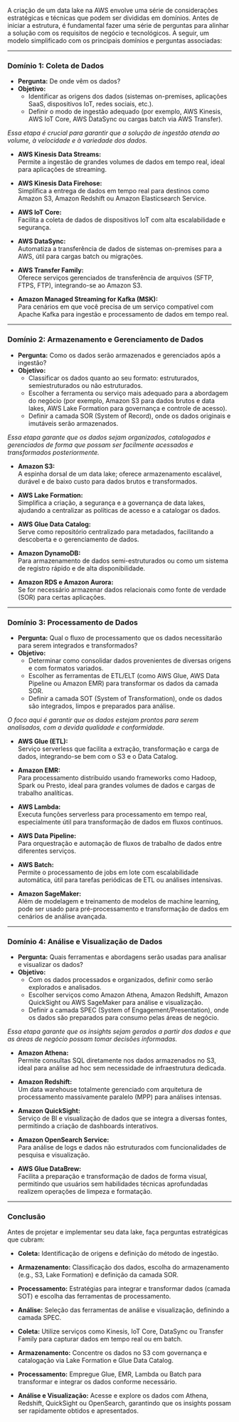 A criação de um data lake na AWS envolve uma série de considerações estratégicas e técnicas que podem ser divididas em domínios. Antes de iniciar a estrutura, é fundamental fazer uma série de perguntas para alinhar a solução com os requisitos de negócio e tecnológicos. A seguir, um modelo simplificado com os principais domínios e perguntas associadas:

---

### Domínio 1: Coleta de Dados

- **Pergunta:** De onde vêm os dados?  
- **Objetivo:**  
  - Identificar as origens dos dados (sistemas on-premises, aplicações SaaS, dispositivos IoT, redes sociais, etc.).
  - Definir o modo de ingestão adequado (por exemplo, AWS Kinesis, AWS IoT Core, AWS DataSync ou cargas batch via AWS Transfer).
  
*Essa etapa é crucial para garantir que a solução de ingestão atenda ao volume, à velocidade e à variedade dos dados.*

- **AWS Kinesis Data Streams:**  
  Permite a ingestão de grandes volumes de dados em tempo real, ideal para aplicações de streaming.

- **AWS Kinesis Data Firehose:**  
  Simplifica a entrega de dados em tempo real para destinos como Amazon S3, Amazon Redshift ou Amazon Elasticsearch Service.

- **AWS IoT Core:**  
  Facilita a coleta de dados de dispositivos IoT com alta escalabilidade e segurança.

- **AWS DataSync:**  
  Automatiza a transferência de dados de sistemas on-premises para a AWS, útil para cargas batch ou migrações.

- **AWS Transfer Family:**  
  Oferece serviços gerenciados de transferência de arquivos (SFTP, FTPS, FTP), integrando-se ao Amazon S3.

- **Amazon Managed Streaming for Kafka (MSK):**  
  Para cenários em que você precisa de um serviço compatível com Apache Kafka para ingestão e processamento de dados em tempo real.

---

### Domínio 2: Armazenamento e Gerenciamento de Dados

- **Pergunta:** Como os dados serão armazenados e gerenciados após a ingestão?  
- **Objetivo:**  
  - Classificar os dados quanto ao seu formato: estruturados, semiestruturados ou não estruturados.
  - Escolher a ferramenta ou serviço mais adequado para a abordagem do negócio (por exemplo, Amazon S3 para dados brutos e data lakes, AWS Lake Formation para governança e controle de acesso).
  - Definir a camada SOR (System of Record), onde os dados originais e imutáveis serão armazenados.
  
*Essa etapa garante que os dados sejam organizados, catalogados e gerenciados de forma que possam ser facilmente acessados e transformados posteriormente.*

- **Amazon S3:**  
  A espinha dorsal de um data lake; oferece armazenamento escalável, durável e de baixo custo para dados brutos e transformados.

- **AWS Lake Formation:**  
  Simplifica a criação, a segurança e a governança de data lakes, ajudando a centralizar as políticas de acesso e a catalogar os dados.

- **AWS Glue Data Catalog:**  
  Serve como repositório centralizado para metadados, facilitando a descoberta e o gerenciamento de dados.

- **Amazon DynamoDB:**  
  Para armazenamento de dados semi-estruturados ou como um sistema de registro rápido e de alta disponibilidade.

- **Amazon RDS e Amazon Aurora:**  
  Se for necessário armazenar dados relacionais como fonte de verdade (SOR) para certas aplicações.

---

### Domínio 3: Processamento de Dados

- **Pergunta:** Qual o fluxo de processamento que os dados necessitarão para serem integrados e transformados?  
- **Objetivo:**  
  - Determinar como consolidar dados provenientes de diversas origens e com formatos variados.
  - Escolher as ferramentas de ETL/ELT (como AWS Glue, AWS Data Pipeline ou Amazon EMR) para transformar os dados da camada SOR.
  - Definir a camada SOT (System of Transformation), onde os dados são integrados, limpos e preparados para análise.
  
*O foco aqui é garantir que os dados estejam prontos para serem analisados, com a devida qualidade e conformidade.*

- **AWS Glue (ETL):**  
  Serviço serverless que facilita a extração, transformação e carga de dados, integrando-se bem com o S3 e o Data Catalog.

- **Amazon EMR:**  
  Para processamento distribuído usando frameworks como Hadoop, Spark ou Presto, ideal para grandes volumes de dados e cargas de trabalho analíticas.

- **AWS Lambda:**  
  Executa funções serverless para processamento em tempo real, especialmente útil para transformação de dados em fluxos contínuos.

- **AWS Data Pipeline:**  
  Para orquestração e automação de fluxos de trabalho de dados entre diferentes serviços.

- **AWS Batch:**  
  Permite o processamento de jobs em lote com escalabilidade automática, útil para tarefas periódicas de ETL ou análises intensivas.

- **Amazon SageMaker:**  
  Além de modelagem e treinamento de modelos de machine learning, pode ser usado para pré-processamento e transformação de dados em cenários de análise avançada.

---

### Domínio 4: Análise e Visualização de Dados

- **Pergunta:** Quais ferramentas e abordagens serão usadas para analisar e visualizar os dados?  
- **Objetivo:**  
  - Com os dados processados e organizados, definir como serão explorados e analisados.
  - Escolher serviços como Amazon Athena, Amazon Redshift, Amazon QuickSight ou AWS SageMaker para análise e visualização.
  - Definir a camada SPEC (System of Engagement/Presentation), onde os dados são preparados para consumo pelas áreas de negócio.
  
*Essa etapa garante que os insights sejam gerados a partir dos dados e que as áreas de negócio possam tomar decisões informadas.*

- **Amazon Athena:**  
  Permite consultas SQL diretamente nos dados armazenados no S3, ideal para análise ad hoc sem necessidade de infraestrutura dedicada.

- **Amazon Redshift:**  
  Um data warehouse totalmente gerenciado com arquitetura de processamento massivamente paralelo (MPP) para análises intensas.

- **Amazon QuickSight:**  
  Serviço de BI e visualização de dados que se integra a diversas fontes, permitindo a criação de dashboards interativos.

- **Amazon OpenSearch Service:**  
  Para análise de logs e dados não estruturados com funcionalidades de pesquisa e visualização.

- **AWS Glue DataBrew:**  
  Facilita a preparação e transformação de dados de forma visual, permitindo que usuários sem habilidades técnicas aprofundadas realizem operações de limpeza e formatação.

---

### Conclusão

Antes de projetar e implementar seu data lake, faça perguntas estratégicas que cubram:

- **Coleta:** Identificação de origens e definição do método de ingestão.
- **Armazenamento:** Classificação dos dados, escolha do armazenamento (e.g., S3, Lake Formation) e definição da camada SOR.
- **Processamento:** Estratégias para integrar e transformar dados (camada SOT) e escolha das ferramentas de processamento.
- **Análise:** Seleção das ferramentas de análise e visualização, definindo a camada SPEC.

- **Coleta:** Utilize serviços como Kinesis, IoT Core, DataSync ou Transfer Family para capturar dados em tempo real ou em batch.
- **Armazenamento:** Concentre os dados no S3 com governança e catalogação via Lake Formation e Glue Data Catalog.
- **Processamento:** Empregue Glue, EMR, Lambda ou Batch para transformar e integrar os dados conforme necessário.
- **Análise e Visualização:** Acesse e explore os dados com Athena, Redshift, QuickSight ou OpenSearch, garantindo que os insights possam ser rapidamente obtidos e apresentados.
